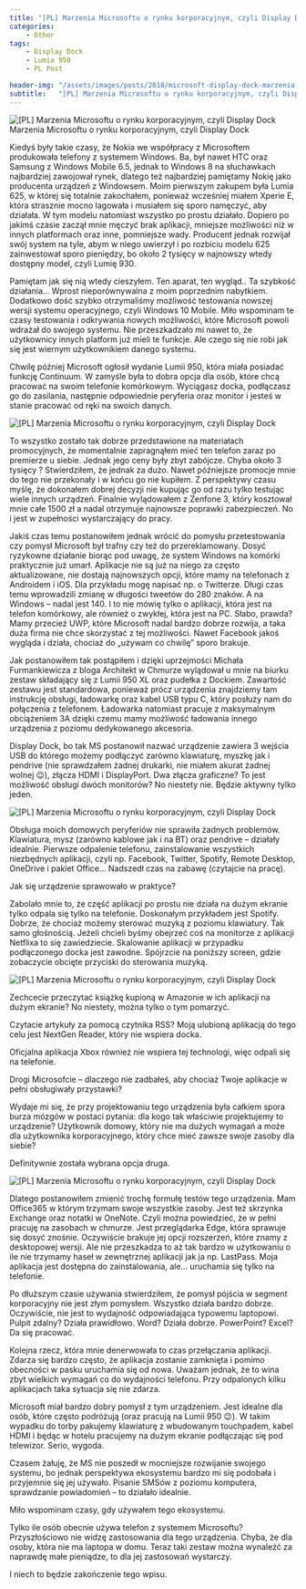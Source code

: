 ```yaml
---
title: "[PL] Marzenia Microsoftu o rynku korporacyjnym, czyli Display Dock"
categories:
    - Other
tags:
    - Display Dock
    - Lumia 950
    - PL Post

header-img: "/assets/images/posts/2018/microsoft-display-dock-marzenia-microsoftu-o-rynku-korporacyjnym/top.jpg"
subtitle:   "[PL] Marzenia Microsoftu o rynku korporacyjnym, czyli Display Dock"
---
```

![[PL] Marzenia Microsoftu o rynku korporacyjnym, czyli Display Dock](/assets/images/posts/2018/microsoft-display-dock-marzenia-microsoftu-o-rynku-korporacyjnym/top.jpg)Marzenia Microsoftu o rynku korporacyjnym, czyli Display Dock

Kiedyś były takie czasy, że Nokia we współpracy z Microsoftem produkowała telefony z systemem Windows. Ba, był nawet HTC oraz Samsung z Windows Mobile 6.5, jednak to Windows 8 na słuchawkach najbardziej zawojował rynek, dlatego też najbardziej pamiętamy Nokię jako producenta urządzeń z Windowsem. Moim pierwszym zakupem była Lumia 625, w której się totalnie zakochałem, ponieważ wcześniej miałem Xperie E, która strasznie mocno lagowała i musiałem się sporo namęczyć, aby działała. W tym modelu natomiast wszystko po prostu działało. Dopiero po jakimś czasie  zaczął mnie męczyć brak aplikacji, mniejsze możliwości niż w innych platformach oraz inne, pomniejsze wady. Producent jednak rozwijał swój system na tyle, abym w niego uwierzył i po rozbiciu modelu 625 zainwestował sporo pieniędzy, bo około 2 tysięcy w najnowszy wtedy dostępny model, czyli Lumię 930.

Pamiętam jak się nią wtedy cieszyłem. Ten aparat, ten wygląd.. Ta szybkość działania… Wprost nieporównywalna z moim poprzednim nabytkiem. Dodatkowo dość szybko otrzymaliśmy możliwość testowania nowszej wersji systemu operacyjnego, czyli Windows 10 Mobile. Miło wspominam te czasy testowania i odkrywania nowych możliwości, które Microsoft powoli wdrażał do swojego systemu. Nie przeszkadzało mi nawet to, że użytkownicy innych platform już mieli te funkcje.
Ale czego się nie robi jak się jest wiernym użytkownikiem danego systemu.

Chwilę później Microsoft ogłosił wydanie Lumii 950, która miała posiadać funkcję Continuum. W zamyśle była to dobra opcja dla osób, które chcą pracować na swoim telefonie komórkowym. Wyciągasz docka, podłączasz go do zasilania, następnie odpowiednie peryferia oraz monitor i jesteś w stanie pracować od ręki na swoich danych.

![[PL] Marzenia Microsoftu o rynku korporacyjnym, czyli Display Dock](/assets/images/posts/2018/microsoft-display-dock-marzenia-microsoftu-o-rynku-korporacyjnym/01.jpg)

To wszystko zostało tak dobrze przedstawione na materiałach promocyjnych, że momentalnie zapragnąłem mieć ten telefon zaraz po premierze u siebie. Jednak jego ceny były zbyt zabójcze. Chyba około 3 tysięcy ? Stwierdziłem, że jednak za dużo. Nawet późniejsze promocje mnie do tego nie przekonały i w końcu go nie kupiłem. Z perspektywy czasu myślę, że dokonałem dobrej decyzji nie kupując go od razu tylko testując wiele innych urządzeń. Finalnie wylądowałem z Zenfone 3, który kosztował mnie całe 1500 zł a nadal otrzymuje najnowsze poprawki zabezpieczeń. No i jest w zupełności wystarczający do pracy.

Jakiś czas temu postanowiłem jednak wrócić do pomysłu przetestowania czy pomysł Microsoft był trafny czy też do przereklamowany. Dosyć ryzykowne działanie biorąc pod uwagę, że system Windows na komórki praktycznie już umarł. Aplikacje nie są już na niego za często aktualizowane, nie dostają najnowszych opcji, które mamy na telefonach z Androidem i iOS. Dla przykładu mogę napisać np. o Twitterze. Długi czas temu wprowadzili zmianę w długości tweetów do 280 znaków. A na Windows – nadal jest 140. I to nie mówię tylko o aplikacji, która jest na telefon komórkowy, ale również o zwykłej, która jest na PC. Słabo, prawda? Mamy przecież UWP, które Microsoft nadal bardzo dobrze rozwija, a taka duża firma nie chce skorzystać z tej możliwości. Nawet Facebook jakoś wygląda i działa, chociaż do „używam co chwilę” sporo brakuje.

Jak postanowiłem tak postąpiłem i dzięki uprzejmości Michała Furmankiewicza z bloga Architekt w Chmurze  wylądował u mnie na biurku zestaw składający się z Lumii 950 XL oraz pudełka z Dockiem. Zawartość zestawu jest standardowa, ponieważ prócz urządzenia znajdziemy tam instrukcję obsługi, ładowarkę oraz kabel USB typu C, który posłuży nam do połączenia z telefonem. Ładowarka natomiast pracuje z maksymalnym obciążeniem 3A dzięki czemu mamy możliwość ładowania innego urządzenia z poziomu dedykowanego akcesoria.

Display Dock, bo tak MS postanowił nazwać urządzenie zawiera 3 wejścia USB do którego możemy podłączyć zarówno klawiaturę, myszkę jak i pendrive (nie sprawdzałem żadnej drukarki, nie miałem akurat żadnej wolnej 😉), złącza HDMI i DisplayPort. Dwa złącza graficzne? To jest możliwość obsługi dwóch monitorów? No niestety nie. Będzie aktywny tylko jeden.

![[PL] Marzenia Microsoftu o rynku korporacyjnym, czyli Display Dock](/assets/images/posts/2018/microsoft-display-dock-marzenia-microsoftu-o-rynku-korporacyjnym/02.jpg)

Obsługa moich domowych peryferiów nie sprawiła żadnych problemów. Klawiatura, mysz (zarówno kablowe jak i na BT) oraz pendrive – działały idealnie.
Pierwsze odpalenie telefonu, zainstalowanie wszystkich niezbędnych aplikacji, czyli np. Facebook, Twitter, Spotify, Remote Desktop, OneDrive i pakiet Office… Nadszedł czas na zabawę (czytajcie na pracę).

Jak się urządzenie sprawowało w praktyce?

Zabolało mnie to, że część aplikacji po prostu nie działa na dużym ekranie tylko odpala się tylko na telefonie. Doskonałym przykładem jest Spotify. Dobrze, że chociaż możemy sterować muzyką z poziomu klawiatury. Tak samo głośnością. Jeżeli chcieli byśmy obejrzeć coś na monitorze z aplikacji Netflixa to się zawiedziecie.  Skalowanie aplikacji w przypadku podłączonego docka jest zawodne. Spójrzcie na poniższy screen, gdzie zobaczycie obcięte przyciski do sterowania muzyką.

![[PL] Marzenia Microsoftu o rynku korporacyjnym, czyli Display Dock](/assets/images/posts/2018/microsoft-display-dock-marzenia-microsoftu-o-rynku-korporacyjnym/03.png)

Zechcecie przeczytać książkę kupioną w Amazonie w ich aplikacji na dużym ekranie? No niestety, można tylko o tym pomarzyć.

Czytacie artykuły za pomocą czytnika RSS? Moją ulubioną aplikacją do tego celu jest NextGen Reader, który nie wspiera docka.

Oficjalna aplikacja Xbox również nie wspiera tej technologi, więc odpali się na telefonie.

Drogi Microsofcie – dlaczego nie zadbałeś, aby chociaż Twoje aplikacje w pełni obsługiwały przystawki?

Wydaje mi się, że przy projektowaniu tego urządzenia była całkiem spora burza mózgów w postaci pytania: dla kogo tak właściwie projektujemy to urządzenie? Użytkownik domowy, który nie ma dużych wymagań a może dla użytkownika korporacyjnego, który chce mieć zawsze swoje zasoby dla siebie?

Definitywnie została wybrana opcja druga.

![[PL] Marzenia Microsoftu o rynku korporacyjnym, czyli Display Dock](/assets/images/posts/2018/microsoft-display-dock-marzenia-microsoftu-o-rynku-korporacyjnym/04.jpg)

Dlatego postanowiłem zmienić trochę formułę testów tego urządzenia. Mam Office365 w którym trzymam swoje wszystkie zasoby. Jest też skrzynka Exchange oraz notatki w OneNote. Czyli można powiedzieć, że w pełni pracuję na zasobach w chmurze.
Jest przeglądarka Edge, która sprawuje się dosyć znośnie. Oczywiście brakuje jej opcji rozszerzeń, które znamy z desktopowej wersji. Ale nie przeszkadza to aż tak bardzo w użytkowaniu o ile nie trzymamy haseł w zewnętrznej aplikacji jak ja np. LastPass.  Moja aplikacja jest dostępna do zainstalowania, ale… uruchamia się tylko na telefonie.

Po dłuższym czasie używania stwierdziłem, że pomysł pójścia w segment korporacyjny nie jest złym pomysłem. Wszystko działa bardzo dobrze. Oczywiście, nie jest to wydajność odpowiadająca typowemu laptopowi.
Pulpit zdalny? Działa prawidłowo. Word? Działa dobrze. PowerPoint? Excel? Da się pracować.

Kolejna rzecz, która mnie denerwowała to czas przełączania aplikacji. Zdarza się bardzo często, że aplikacja zostanie zamknięta i pomimo obecności w pasku uruchamia się od nowa. Uważam jednak, że to wina zbyt wielkich wymagań co do wydajności telefonu. Przy odpalonych kilku aplikacjach taka sytuacja się nie zdarza.

Microsoft miał bardzo dobry pomysł z tym urządzeniem. Jest idealne dla osób, które często podróżują (oraz pracują na Lumii 950 😉). W takim wypadku do torby pakujemy klawiaturę z wbudowanym touchpadem, kabel HDMI i będąc w hotelu pracujemy na dużym ekranie podłączając się pod telewizor.  Serio, wygoda.

Czasem żałuję, że MS nie poszedł w mocniejsze rozwijanie swojego systemu, bo jednak perspektywa ekosystemu bardzo mi się podobała i przyjemnie się jej używało. Pisanie SMSów z poziomu komputera, sprawdzanie powiadomień – to działało idealnie.

Miło wspominam czasy, gdy używałem tego ekosystemu.

Tylko ile osób obecnie używa telefon z systemem Microsoftu? Przyszłościowo nie widzę zastosowania dla tego urządzenia. Chyba, że dla osoby, która nie ma laptopa w domu. Teraz taki zestaw można wynaleźć za naprawdę małe pieniądze, to dla jej zastosowań wystarczy.

I niech to będzie zakończenie tego wpisu.
